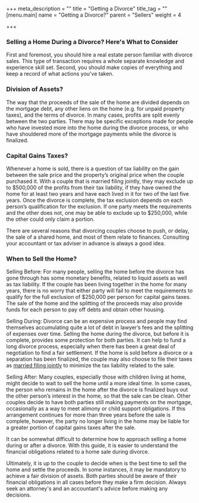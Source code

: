 +++
meta_description = ""
title = "Getting a Divorce"
title_tag = ""
[menu.main]
name = "Getting a Divorce?"
parent = "Sellers"
weight = 4

+++
### Selling a Home During a Divorce? Here's What to Consider

First and foremost, you should hire a real estate person familiar with divorce sales. This type of transaction requires a whole separate knowledge and experience skill set. Second, you should make copies of everything and keep a record of what actions you've taken.

### Division of Assets?

The way that the proceeds of the sale of the home are divided depends on the mortgage debt, any other liens on the home (e.g. for unpaid property taxes), and the terms of divorce. In many cases, profits are split evenly between the two parties. There may be specific exceptions made for people who have invested more into the home during the divorce process, or who have shouldered more of the mortgage payments while the divorce is finalized.

### Capital Gains Taxes?

Whenever a home is sold, there is a question of tax liability on the gain between the sale price and the property’s original price when the couple purchased it. With a couple that is married filing jointly, they may exclude up to $500,000 of the profits from their tax liability, if they have owned the home for at least two years and have each lived in it for two of the last five years. Once the divorce is complete, the tax exclusion depends on each person’s qualification for the exclusion. If one party meets the requirements and the other does not, one may be able to exclude up to $250,000, while the other could only claim a portion.

There are several reasons that divorcing couples choose to push, or delay, the sale of a shared home, and most of them relate to finances. Consulting your accountant or tax adviser in advance is always a good idea.

### When to Sell the Home?

Selling Before: For many people, selling the home before the divorce has gone through has some monetary benefits, related to liquid assets as well as tax liability. If the couple has been living together in the home for many years, there is no worry that either party will fail to meet the requirements to qualify for the full exclusion of $250,000 per person for capital gains taxes. The sale of the home and the splitting of the proceeds may also provide funds for each person to pay off debts and obtain other housing.

Selling During: Divorce can be an expensive process and people may find themselves accumulating quite a lot of debt in lawyer’s fees and the splitting of expenses over time. Selling the home during the divorce, but before it is complete, provides some protection for both parties. It can help to fund a long divorce process, especially when there has been a great deal of negotiation to find a fair settlement. If the home is sold before a divorce or a separation has been finalized, the couple may also choose to file their taxes as [married filing jointly](https://www.irs.gov/publications/p504/ar02.html#en_US_2016_publink1000175824) to minimize the tax liability related to the sale.

Selling After: Many couples, especially those with children living at home, might decide to wait to sell the home until a more ideal time. In some cases, the person who remains in the home after the divorce is finalized buys out the other person’s interest in the home, so that the sale can be clean. Other couples decide to have both parties still making payments on the mortgage, occasionally as a way to meet alimony or child support obligations. If this arrangement continues for more than three years before the sale is complete, however, the party no longer living in the home may be liable for a greater portion of capital gains taxes after the sale.

It can be somewhat difficult to determine how to approach selling a home during or after a divorce. With this guide, it is easier to understand the financial obligations related to a home sale during divorce.

Ultimately, it is up to the couple to decide when is the best time to sell the home and settle the proceeds. In some instances, it may be mandatory to achieve a fair division of assets. Both parties should be aware of their financial obligations in all cases before they make a firm decision. Always seek an attorney's and an accountant's advice before making any decisions.